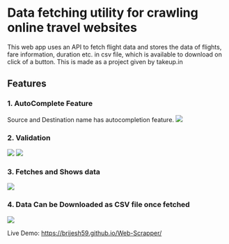 # Data fetching utility for crawling online travel websites
This web app uses an API to fetch flight data and stores the data of flights, fare information, duration etc. in csv file, which is available to download on click of a button.
This is made as a project given by takeup.in

## Features

### 1. AutoComplete Feature
Source and Destination name has autocompletion feature.
<img src="https://i.imgur.com/GN955Qe.gif">

### 2. Validation
<img src="https://i.imgur.com/9AG96Uc.gif">
<img src="https://i.imgur.com/ivODqr6.gif">

### 3. Fetches and Shows data
<img src="https://i.imgur.com/7l27aeh.gif">

### 4. Data Can be Downloaded as CSV file once fetched
<img src="https://i.imgur.com/lcRf01A.gif">

Live Demo: https://brijesh59.github.io/Web-Scrapper/
